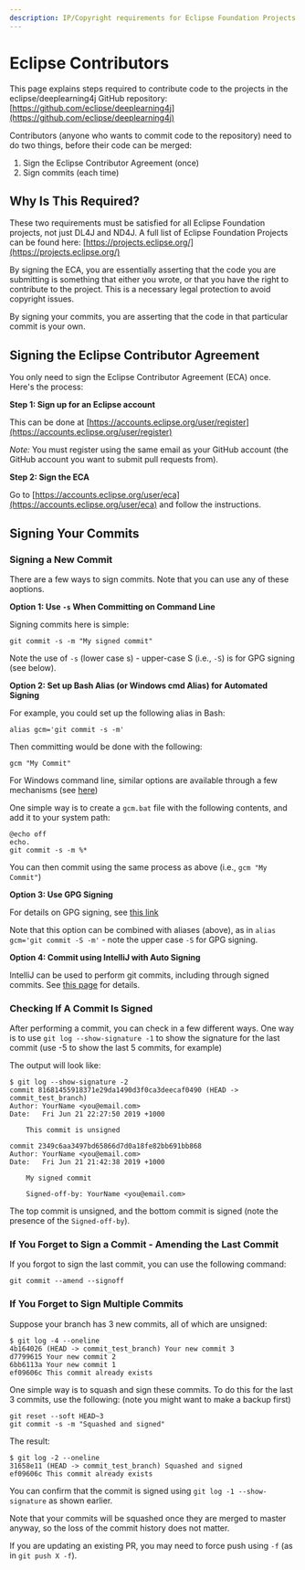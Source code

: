 ```yaml
---
description: IP/Copyright requirements for Eclipse Foundation Projects
---
```


# Eclipse Contributors

This page explains steps required to contribute code to the projects in the eclipse/deeplearning4j GitHub repository: [https://github.com/eclipse/deeplearning4j](https://github.com/eclipse/deeplearning4j)

Contributors (anyone who wants to commit code to the repository) need to do two things, before their code can be merged:

1. Sign the Eclipse Contributor Agreement (once)
2. Sign commits (each time)

## Why Is This Required?

These two requirements must be satisfied for all Eclipse Foundation projects, not just DL4J and ND4J. A full list of Eclipse Foundation Projects can be found here: [https://projects.eclipse.org/](https://projects.eclipse.org/)

By signing the ECA, you are essentially asserting that the code you are submitting is something that either you wrote, or that you have the right to contribute to the project. This is a necessary legal protection to avoid copyright issues.

By signing your commits, you are asserting that the code in that particular commit is your own.

## Signing the Eclipse Contributor Agreement

You only need to sign the Eclipse Contributor Agreement (ECA) once. Here's the process:

**Step 1: Sign up for an Eclipse account**

This can be done at [https://accounts.eclipse.org/user/register](https://accounts.eclipse.org/user/register)

_Note:_ You must register using the same email as your GitHub account (the GitHub account you want to submit pull requests from).

**Step 2: Sign the ECA**

Go to [https://accounts.eclipse.org/user/eca](https://accounts.eclipse.org/user/eca) and follow the instructions.

## Signing Your Commits

### Signing a New Commit

There are a few ways to sign commits. Note that you can use any of these aoptions.

**Option 1: Use `-s` When Committing on Command Line**

Signing commits here is simple:

```
git commit -s -m "My signed commit"
```

Note the use of `-s` (lower case s) - upper-case S (i.e., `-S`) is for GPG signing (see below).

**Option 2: Set up Bash Alias (or Windows cmd Alias) for Automated Signing**

For example, you could set up the following alias in Bash:

```
alias gcm='git commit -s -m'
```

Then committing would be done with the following:

```
gcm "My Commit"
```

For Windows command line, similar options are available through a few mechanisms (see [here](https://stackoverflow.com/questions/20530996/aliases-in-windows-command-prompt))

One simple way is to create a `gcm.bat` file with the following contents, and add it to your system path:

```
@echo off
echo.
git commit -s -m %*
```

You can then commit using the same process as above (i.e., `gcm "My Commit"`)

**Option 3: Use GPG Signing**

For details on GPG signing, see [this link](https://harryrschwartz.com/2014/11/01/automatically-signing-your-git-commits)

Note that this option can be combined with aliases (above), as in `alias gcm='git commit -S -m'` - note the upper case `-S` for GPG signing.

**Option 4: Commit using IntelliJ with Auto Signing**

IntelliJ can be used to perform git commits, including through signed commits. See [this page](https://www.jetbrains.com/help/idea/commit-and-push-changes.html?section=Windows%20or%20Linux) for details.

### Checking If A Commit Is Signed

After performing a commit, you can check in a few different ways. One way is to use `git log --show-signature -1` to show the signature for the last commit (use -5 to show the last 5 commits, for example)

The output will look like:

```
$ git log --show-signature -2
commit 81681455918371e29da1490d3f0ca3deecaf0490 (HEAD -> commit_test_branch)
Author: YourName <you@email.com>
Date:   Fri Jun 21 22:27:50 2019 +1000

    This commit is unsigned

commit 2349c6aa3497bd65866d7d0a18fe82bb691bb868
Author: YourName <you@email.com>
Date:   Fri Jun 21 21:42:38 2019 +1000

    My signed commit

    Signed-off-by: YourName <you@email.com>
```

The top commit is unsigned, and the bottom commit is signed (note the presence of the `Signed-off-by`).

### If You Forget to Sign a Commit - Amending the Last Commit

If you forgot to sign the last commit, you can use the following command:

```
git commit --amend --signoff
```

### If You Forget to Sign Multiple Commits

Suppose your branch has 3 new commits, all of which are unsigned:

```
$ git log -4 --oneline
4b164026 (HEAD -> commit_test_branch) Your new commit 3
d7799615 Your new commit 2
6bb6113a Your new commit 1
ef09606c This commit already exists
```

One simple way is to squash and sign these commits. To do this for the last 3 commits, use the following: (note you might want to make a backup first)

```
git reset --soft HEAD~3
git commit -s -m "Squashed and signed"
```

The result:

```
$ git log -2 --oneline
31658e11 (HEAD -> commit_test_branch) Squashed and signed
ef09606c This commit already exists
```

You can confirm that the commit is signed using `git log -1 --show-signature` as shown earlier.

Note that your commits will be squashed once they are merged to master anyway, so the loss of the commit history does not matter.

If you are updating an existing PR, you may need to force push using `-f` (as in `git push X -f`).

